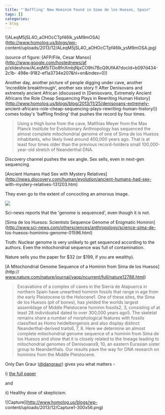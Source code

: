 ```yaml
---
title: "'Baffling' New Hominim Found in Sima de los Huesos, Spain"
tags: []
categories:
- blog
---
```

![ALeqM5jSL4O_aOHOcCTpf46Ik_ysM9mOSA](http://www.homolog.us/blogs/wp-
content/uploads/2013/12/ALeqM5jSL4O_aOHOcCTpf46Ik_ysM9mOSA.jpg)
<!--more-->

(source of figure: [AFP/File, Cesar Manso](http://www.google.com/hostednews/af
p/slideshow/ALeqM5iTDo8fnXmbjNjxCO9hi7BcQ9UfAA?docId=b097d434-2c1b-
498e-9182-ef1a3734e207&hl=en&index=0))

Another day, another picture of people digging under cave, another 'incredible
breakthrough', another sex story !! After Denisovans and extremely ancient
African (discussed in [Denisovans, Extremely Ancient Africans the Role Cheap
Sequencing Plays in Rewriting Human
History](http://www.homolog.us/blogs/blog/2013/11/25/denisovans-extremely-
ancient-africans-role-cheap-sequencing-plays-rewriting-human-history/)) comes
today's 'baffling finding' that pushes the record by four times.

> Using a thigh bone from the cave, Matthias Meyer from the Max Planck
Institute for Evolutionary Anthropology has sequenced the almost complete
mitochondrial genome of one of Sima de los Huesos inhabitants, who likely
lived around 400,000 years ago. That is at least four times older than the
previous record-holdera small 100,000-year-old stretch of Neanderthal DNA.

Discovery channel pushes the sex angle. Sex sells, even in next-gen
sequencing.

[Ancient Humans Had Sex with Mystery
Relatives](http://news.discovery.com/human/evolution/ancient-humans-had-sex-
with-mystery-relatives-131203.htm)

They even go to the extent of concocting an amorous image.

![](http://static.ddmcdn.com/gif/neanderthal-human-660.jpg)

Sci-news reports that the 'genome is sequenced', even though it is not.

[Sima de los Huesos: Scientists Sequence Genome of Enigmatic
Hominin](http://www.sci-news.com/othersciences/anthropology/science-sima-de-
los-huesos-hominins-genome-01596.html)

Truth: Nuclear genome is very unlikely to get sequenced according to the
authors. Even the mitochondrial sequence was full of contamination.

Nature sells you the paper for $32 (or $199, if you are wealthy).

[A Mitochondrial Genome Sequence of a Hominin from Sima de los Huesos](http://
www.nature.com/nature/journal/vaop/ncurrent/full/nature12788.html)

> Excavations of a complex of caves in the Sierra de Atapuerca in northern
Spain have unearthed hominin fossils that range in age from the early
Pleistocene to the Holocene1. One of these sites, the Sima de los Huesos (pit
of bones), has yielded the worlds largest assemblage of Middle Pleistocene
hominin fossils2, 3, consisting of at least 28 individuals4 dated to over
300,000 years ago5. The skeletal remains share a number of morphological
features with fossils classified as Homo heidelbergensis and also display
distinct Neanderthal-derived traits6, 7, 8. Here we determine an almost
complete mitochondrial genome sequence of a hominin from Sima de los Huesos
and show that it is closely related to the lineage leading to mitochondrial
genomes of Denisovans9, 10, an eastern Eurasian sister group to Neanderthals.
Our results pave the way for DNA research on hominins from the Middle
Pleistocene.

Only Dan Graur ([@dangraur](https://twitter.com/DanGraur)) gives you what
matters -

i) [the full paper](http://twileshare.com/bhfi)

and

ii) Healthy dose of skepticism.

![Capture](http://www.homolog.us/blogs/wp-
content/uploads/2013/12/Capture1-300x56.png)


